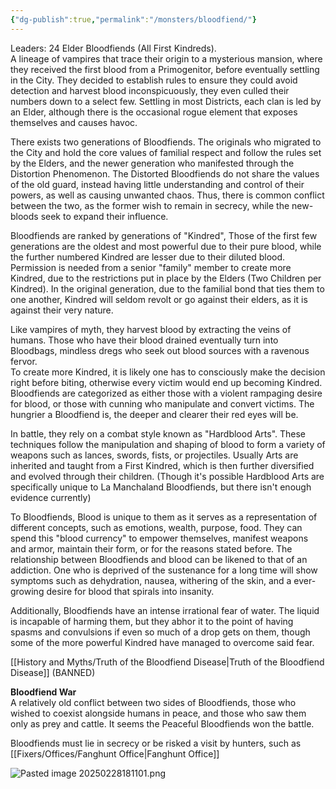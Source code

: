 ```yaml
---
{"dg-publish":true,"permalink":"/monsters/bloodfiend/"}
---
```


Leaders: 24 Elder Bloodfiends (All First Kindreds).  
A lineage of vampires that trace their origin to a mysterious mansion, where they received the first blood from a Primogenitor, before eventually settling in the City. They decided to establish rules to ensure they could avoid detection and harvest blood inconspicuously, they even culled their numbers down to a select few. Settling in most Districts, each clan is led by an Elder, although there is the occasional rogue element that exposes themselves and causes havoc.  

There exists two generations of Bloodfiends. The originals who migrated to the City and hold the core values of familial respect and follow the rules set by the Elders, and the newer generation who manifested through the Distortion Phenomenon. The Distorted Bloodfiends do not share the values of the old guard, instead having little understanding and control of their powers, as well as causing unwanted chaos. Thus, there is common conflict between the two, as the former wish to remain in secrecy, while the new-bloods seek to expand their influence.  
  
Bloodfiends are ranked by generations of "Kindred", Those of the first few generations are the oldest and most powerful due to their pure blood, while the further numbered Kindred are lesser due to their diluted blood. Permission is needed from a senior "family" member to create more Kindred, due to the restrictions put in place by the Elders (Two Children per Kindred). In the original generation, due to the familial bond that ties them to one another, Kindred will seldom revolt or go against their elders, as it is against their very nature.  
  
Like vampires of myth, they harvest blood by extracting the veins of humans. Those who have their blood drained eventually turn into Bloodbags, mindless dregs who seek out blood sources with a ravenous fervor.  
To create more Kindred, it is likely one has to consciously make the decision right before biting, otherwise every victim would end up becoming Kindred. Bloodfiends are categorized as either those with a violent rampaging desire for blood, or those with cunning who manipulate and convert victims. The hungrier a Bloodfiend is, the deeper and clearer their red eyes will be.  
  
In battle, they rely on a combat style known as "Hardblood Arts". These techniques follow the manipulation and shaping of blood to form a variety of weapons such as lances, swords, fists, or projectiles. Usually Arts are inherited and taught from a First Kindred, which is then further diversified and evolved through their children. (Though it's possible Hardblood Arts are specifically unique to La Manchaland Bloodfiends, but there isn't enough evidence currently)  
  
To Bloodfiends, Blood is unique to them as it serves as a representation of different concepts, such as emotions, wealth, purpose, food. They can spend this "blood currency" to empower themselves, manifest weapons and armor, maintain their form, or for the reasons stated before. The relationship between Bloodfiends and blood can be likened to that of an addiction. One who is deprived of the sustenance for a long time will show symptoms such as dehydration, nausea, withering of the skin, and a ever-growing desire for blood that spirals into insanity.  

Additionally, Bloodfiends have an intense irrational fear of water. The liquid is incapable of harming them, but they abhor it to the point of having spasms and convulsions if even so much of a drop gets on them, though some of the more powerful Kindred have managed to overcome said fear.

[[History and Myths/Truth of the Bloodfiend Disease\|Truth of the Bloodfiend Disease]] (BANNED)

**Bloodfiend War**  
A relatively old conflict between two sides of Bloodfiends, those who wished to coexist alongside humans in peace, and those who saw them only as prey and cattle. It seems the Peaceful Bloodfiends won the battle.

Bloodfiends must lie in secrecy or be risked a visit by hunters, such as [[Fixers/Offices/Fanghunt Office\|Fanghunt Office]]

![Pasted image 20250228181101.png](/img/user/Pasted%20image%2020250228181101.png)